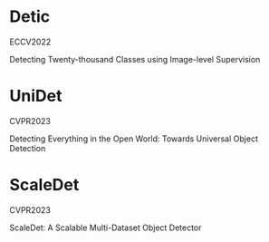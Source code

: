 # Detic

ECCV2022

Detecting Twenty-thousand Classes using Image-level Supervision

# UniDet

CVPR2023

Detecting Everything in the Open World: Towards Universal Object Detection

# ScaleDet

CVPR2023 

ScaleDet: A Scalable Multi-Dataset Object Detector

